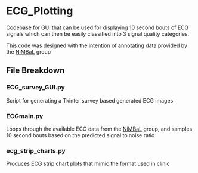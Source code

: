 # ECG_Plotting

Codebase for GUI that can be used for displaying 10 second bouts of ECG signals which can then be easily classified into 3 signal quality categories.

This code was designed with the intention of annotating data provided by the [NiMBaL](https://github.com/nimbal) group

## File Breakdown

### ECG_survey_GUI.py

Script for generating a Tkinter survey based generated ECG images

### ECGmain.py

Loops through the available ECG data from the [NiMBaL](https://github.com/nimbal) group, and samples 10 second bouts based on the predicted signal to noise ratio

### ecg_strip_charts.py

Produces ECG strip chart plots that mimic the format used in clinic
